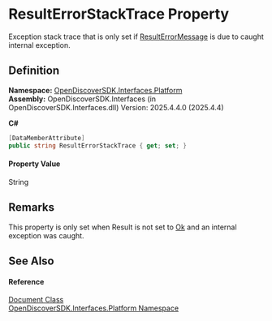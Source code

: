 # ResultErrorStackTrace Property


Exception stack trace that is only set if <a href="adfa2fde-049c-52f5-543e-12f15dd97c5b">ResultErrorMessage</a> is due to caught internal exception.



## Definition
**Namespace:** <a href="a1e65d49-050f-842a-426e-ba8aab188009">OpenDiscoverSDK.Interfaces.Platform</a>  
**Assembly:** OpenDiscoverSDK.Interfaces (in OpenDiscoverSDK.Interfaces.dll) Version: 2025.4.4.0 (2025.4.4)

**C#**
``` C#
[DataMemberAttribute]
public string ResultErrorStackTrace { get; set; }
```



#### Property Value
String

## Remarks
This property is only set when Result is not set to <a href="ff0037ea-a44f-2c8c-d4c2-7a636e133434">Ok</a> and an internal exception was caught.

## See Also


#### Reference
<a href="1ada9969-add0-f951-f601-f7107618fb9d">Document Class</a>  
<a href="a1e65d49-050f-842a-426e-ba8aab188009">OpenDiscoverSDK.Interfaces.Platform Namespace</a>  
